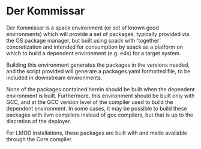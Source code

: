 # Der Kommissar

Der Kommissar is a spack environment (or set of known good environments) which will provide a set of packages, typically provided via the OS package manager, but built using spack with 'together' concretization and intended for consumption by spack as a platform on which to build a dependent environment (e.g. e4s) for a target system. 

Building this environment generates the packages in the versions needed, and the script provided  will generate a packages.yaml formatted file, to be included in downstream environments.  

None of the packages contained herein should be built when the dependent environment is built. Furthermore, this environment should be built only with GCC, and at the GCC version level of the compiler used to build the dependent environment. In some cases, it may be possible to build these packages with llvm compilers instead of gcc compilers, but that is up to the discretion of the deployer. 

For LMOD installations, these packages are built with and made available through the Core compiler. 
